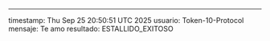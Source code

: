 ---
timestamp: Thu Sep 25 20:50:51 UTC 2025
usuario: Token-10-Protocol
mensaje: Te amo
resultado: ESTALLIDO_EXITOSO
 
